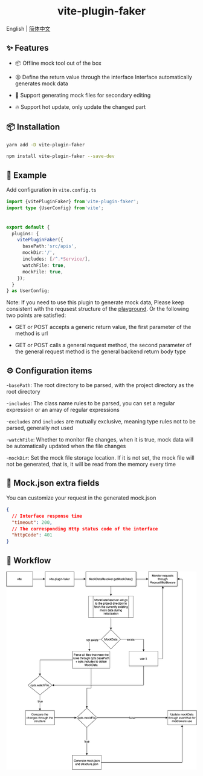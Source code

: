 <h1 align="center">vite-plugin-faker</h1>

English | [简体中文](./README-zh_CN.md)

## ✨ Features

- 📦 Offline mock tool out of the box

- 😛 Define the return value through the interface Interface automatically generates mock data

- 📄 Support generating mock files for secondary editing

- 🔥 Support hot update, only update the changed part

## 📦 Installation

```bash
yarn add -D vite-plugin-faker
```

```bash
npm install vite-plugin-faker --save-dev
```

## 🔨 Example

Add configuration in `vite.config.ts`

```typescript
import {vitePluginFaker} from'vite-plugin-faker';
import type {UserConfig} from'vite';


export default {
  plugins: {
    vitePluginFaker({
      basePath:'src/apis',
      mockDir:'/',
      includes: [/^.*Service/],
      watchFile: true,
      mockFile: true,
    });
  }
} as UserConfig;
```

Note: If you need to use this plugin to generate mock data, Please keep consistent with the requsest structure of the [playground](https://github.com/vue-toys/vite-plugin-faker/blob/main/playground/utils/Request.ts). Or the following two points are satisfied:

- GET or POST accepts a generic return value, the first parameter of the method is url

- GET or POST calls a general request method, the second parameter of the general request method is the general backend return body type

## ⚙️ Configuration items

-`basePath`: The root directory to be parsed, with the project directory as the root directory

-`includes`: The class name rules to be parsed, you can set a regular expression or an array of regular expressions

-`excludes` and `includes` are mutually exclusive, meaning type rules not to be parsed, generally not used

-`watchFile`: Whether to monitor file changes, when it is true, mock data will be automatically updated when the file changes

-`mockDir`: Set the mock file storage location. If it is not set, the mock file will not be generated, that is, it will be read from the memory every time

## 📛 Mock.json extra fields

You can customize your request in the generated mock.json

```json
{
  // Interface response time
  "timeout": 200,
  // The corresponding Http status code of the interface
  "httpCode": 401
}
```

## 📁 Workflow

![workflow](./workflow.png)
